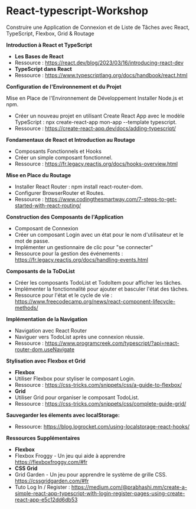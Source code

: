 # React-typescript-Workshop

Construire une Application de Connexion et de Liste de Tâches avec React, TypeScript, Flexbox, Grid & Routage

**Introduction à React et TypeScript**

* **Les Bases de React**
* Ressource : https://react.dev/blog/2023/03/16/introducing-react-dev
* **TypeScript dans React**
* Ressource : https://www.typescriptlang.org/docs/handbook/react.html

**Configuration de l'Environnement et du Projet**

Mise en Place de l'Environnement de Développement
Installer Node.js et npm.

* Créer un nouveau projet en utilisant Create React App avec le modèle TypeScript : npx create-react-app mon-app --template typescript.
* Ressource : https://create-react-app.dev/docs/adding-typescript/

**Fondamentaux de React et Introduction au Routage**

* Composants Fonctionnels et Hooks
* Créer un simple composant fonctionnel.
* Ressource : https://fr.legacy.reactjs.org/docs/hooks-overview.html

**Mise en Place du Routage**

* Installer React Router : npm install react-router-dom.
* Configurer BrowserRouter et Routes.
* Ressource : https://www.codingthesmartway.com/7-steps-to-get-started-with-react-routing/

**Construction des Composants de l'Application**

* Composant de Connexion
* Créer un composant Login avec un état pour le nom d'utilisateur et le mot de passe.
* Implémenter un gestionnaire de clic pour "se connecter"
* Ressource pour la gestion des événements : https://fr.legacy.reactjs.org/docs/handling-events.html

**Composants de la ToDoList**

* Créer les composants TodoList et TodoItem pour afficher les tâches.
* Implémenter la fonctionnalité pour ajouter et basculer l'état des tâches.
* Ressource pour l'état et le cycle de vie : https://www.freecodecamp.org/news/react-component-lifecycle-methods/

**Implémentation de la Navigation**

* Navigation avec React Router
* Naviguer vers TodoList après une connexion réussie.
* Ressource : https://www.programcreek.com/typescript/?api=react-router-dom.useNavigate

**Stylisation avec Flexbox et Grid**

* **Flexbox**
* Utiliser Flexbox pour styliser le composant Login.
* Ressource : https://css-tricks.com/snippets/css/a-guide-to-flexbox/
* **Grid**
* Utiliser Grid pour organiser le composant TodoList.
* Ressource : https://css-tricks.com/snippets/css/complete-guide-grid/

**Sauvegarder les élements avec localStorage:**

* Ressource: https://blog.logrocket.com/using-localstorage-react-hooks/

**Ressources Supplémentaires**

* **Flexbox**
* Flexbox Froggy - Un jeu qui aide à apprendre https://flexboxfroggy.com/#fr
* **CSS Grid**
* Grid Garden - Un jeu pour apprendre le système de grille CSS. https://cssgridgarden.com/#fr
* Tuto Log In / Register : https://medium.com/@prabhashi.mm/create-a-simple-react-app-typescript-with-login-register-pages-using-create-react-app-e5c12dd6db53
